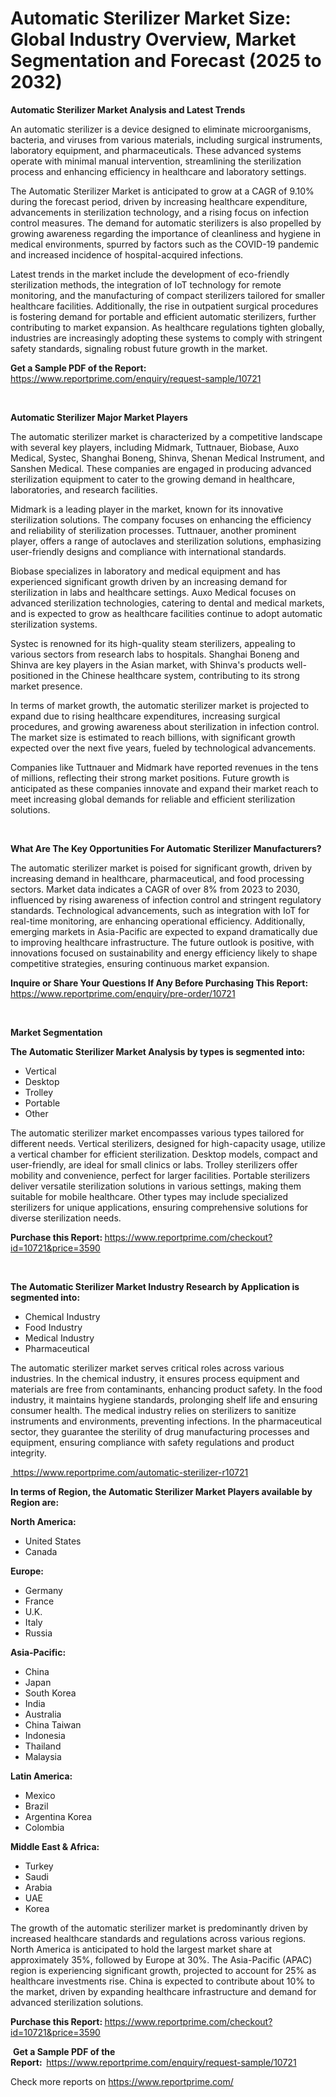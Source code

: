 <p><h1>Automatic Sterilizer Market Size: Global Industry Overview, Market Segmentation and Forecast (2025 to 2032)</h1></p><p><strong>Automatic Sterilizer Market Analysis and Latest Trends</strong></p>
<p><p>An automatic sterilizer is a device designed to eliminate microorganisms, bacteria, and viruses from various materials, including surgical instruments, laboratory equipment, and pharmaceuticals. These advanced systems operate with minimal manual intervention, streamlining the sterilization process and enhancing efficiency in healthcare and laboratory settings. </p><p>The Automatic Sterilizer Market is anticipated to grow at a CAGR of 9.10% during the forecast period, driven by increasing healthcare expenditure, advancements in sterilization technology, and a rising focus on infection control measures. The demand for automatic sterilizers is also propelled by growing awareness regarding the importance of cleanliness and hygiene in medical environments, spurred by factors such as the COVID-19 pandemic and increased incidence of hospital-acquired infections. </p><p>Latest trends in the market include the development of eco-friendly sterilization methods, the integration of IoT technology for remote monitoring, and the manufacturing of compact sterilizers tailored for smaller healthcare facilities. Additionally, the rise in outpatient surgical procedures is fostering demand for portable and efficient automatic sterilizers, further contributing to market expansion. As healthcare regulations tighten globally, industries are increasingly adopting these systems to comply with stringent safety standards, signaling robust future growth in the market.</p></p>
<p><strong>Get a Sample PDF of the Report:&nbsp;</strong> <a href="https://www.reportprime.com/enquiry/request-sample/10721?utm_campaign=3113&utm_medium=2&utm_source=Github&utm_content=ia&utm_term=20032025&utm_id=automatic-sterilizer">https://www.reportprime.com/enquiry/request-sample/10721</a></p>
<p>&nbsp;</p>
<p><strong>Automatic Sterilizer Major Market Players</strong></p>
<p><p>The automatic sterilizer market is characterized by a competitive landscape with several key players, including Midmark, Tuttnauer, Biobase, Auxo Medical, Systec, Shanghai Boneng, Shinva, Shenan Medical Instrument, and Sanshen Medical. These companies are engaged in producing advanced sterilization equipment to cater to the growing demand in healthcare, laboratories, and research facilities.</p><p>Midmark is a leading player in the market, known for its innovative sterilization solutions. The company focuses on enhancing the efficiency and reliability of sterilization processes. Tuttnauer, another prominent player, offers a range of autoclaves and sterilization solutions, emphasizing user-friendly designs and compliance with international standards.</p><p>Biobase specializes in laboratory and medical equipment and has experienced significant growth driven by an increasing demand for sterilization in labs and healthcare settings. Auxo Medical focuses on advanced sterilization technologies, catering to dental and medical markets, and is expected to grow as healthcare facilities continue to adopt automatic sterilization systems.</p><p>Systec is renowned for its high-quality steam sterilizers, appealing to various sectors from research labs to hospitals. Shanghai Boneng and Shinva are key players in the Asian market, with Shinva's products well-positioned in the Chinese healthcare system, contributing to its strong market presence.</p><p>In terms of market growth, the automatic sterilizer market is projected to expand due to rising healthcare expenditures, increasing surgical procedures, and growing awareness about sterilization in infection control. The market size is estimated to reach billions, with significant growth expected over the next five years, fueled by technological advancements.</p><p>Companies like Tuttnauer and Midmark have reported revenues in the tens of millions, reflecting their strong market positions. Future growth is anticipated as these companies innovate and expand their market reach to meet increasing global demands for reliable and efficient sterilization solutions.</p></p>
<p>&nbsp;</p>
<p><strong>What Are The Key Opportunities For Automatic Sterilizer Manufacturers?</strong></p>
<p><p>The automatic sterilizer market is poised for significant growth, driven by increasing demand in healthcare, pharmaceutical, and food processing sectors. Market data indicates a CAGR of over 8% from 2023 to 2030, influenced by rising awareness of infection control and stringent regulatory standards. Technological advancements, such as integration with IoT for real-time monitoring, are enhancing operational efficiency. Additionally, emerging markets in Asia-Pacific are expected to expand dramatically due to improving healthcare infrastructure. The future outlook is positive, with innovations focused on sustainability and energy efficiency likely to shape competitive strategies, ensuring continuous market expansion.</p></p>
<p><strong>Inquire or Share Your Questions If Any Before Purchasing This Report:</strong> <a href="https://www.reportprime.com/enquiry/pre-order/10721?utm_campaign=3113&utm_medium=2&utm_source=Github&utm_content=ia&utm_term=20032025&utm_id=automatic-sterilizer">https://www.reportprime.com/enquiry/pre-order/10721</a></p>
<p>&nbsp;</p>
<p><strong>Market Segmentation</strong></p>
<p><strong>The Automatic Sterilizer Market Analysis by types is segmented into:</strong></p>
<p><ul><li>Vertical</li><li>Desktop</li><li>Trolley</li><li>Portable</li><li>Other</li></ul></p>
<p><p>The automatic sterilizer market encompasses various types tailored for different needs. Vertical sterilizers, designed for high-capacity usage, utilize a vertical chamber for efficient sterilization. Desktop models, compact and user-friendly, are ideal for small clinics or labs. Trolley sterilizers offer mobility and convenience, perfect for larger facilities. Portable sterilizers deliver versatile sterilization solutions in various settings, making them suitable for mobile healthcare. Other types may include specialized sterilizers for unique applications, ensuring comprehensive solutions for diverse sterilization needs.</p></p>
<p><strong>Purchase this Report:&nbsp;</strong><a href="https://www.reportprime.com/checkout?id=10721&price=3590&utm_campaign=3113&utm_medium=2&utm_source=Github&utm_content=ia&utm_term=20032025&utm_id=automatic-sterilizer">https://www.reportprime.com/checkout?id=10721&price=3590</a></p>
<p>&nbsp;</p>
<p><strong>The Automatic Sterilizer Market Industry Research by Application is segmented into:</strong></p>
<p><ul><li>Chemical Industry</li><li>Food Industry</li><li>Medical Industry</li><li>Pharmaceutical</li></ul></p>
<p><p>The automatic sterilizer market serves critical roles across various industries. In the chemical industry, it ensures process equipment and materials are free from contaminants, enhancing product safety. In the food industry, it maintains hygiene standards, prolonging shelf life and ensuring consumer health. The medical industry relies on sterilizers to sanitize instruments and environments, preventing infections. In the pharmaceutical sector, they guarantee the sterility of drug manufacturing processes and equipment, ensuring compliance with safety regulations and product integrity.</p></p>
<p><a href="https://www.reportprime.com/automatic-sterilizer-r10721?utm_campaign=3113&utm_medium=2&utm_source=Github&utm_content=ia&utm_term=20032025&utm_id=automatic-sterilizer">&nbsp;https://www.reportprime.com/automatic-sterilizer-r10721</a></p>
<p><strong>In terms of Region, the Automatic Sterilizer Market Players available by Region are:</strong></p>
<p>
    <p> <strong> North America: </strong>
        <ul>
            <li>United States</li>
            <li>Canada</li>
        </ul>
        </p> 
    <p> <strong> Europe: </strong>
        <ul>
            <li>Germany</li>
            <li>France</li>
            <li>U.K.</li>
            <li>Italy</li>
            <li>Russia</li>
        </ul>
        </p> 
    <p> <strong> Asia-Pacific: </strong>
        <ul>
            <li>China</li>
            <li>Japan</li>
            <li>South Korea</li>
            <li>India</li>
            <li>Australia</li>
            <li>China Taiwan</li>
            <li>Indonesia</li>
            <li>Thailand</li>
            <li>Malaysia</li>
        </ul>
        </p> 
    <p> <strong> Latin America: </strong>
        <ul>
            <li>Mexico</li>
            <li>Brazil</li>
            <li>Argentina Korea</li>
            <li>Colombia</li>
        </ul>
        </p> 
    <p> <strong> Middle East & Africa: </strong>
        <ul>
            <li>Turkey</li>
            <li>Saudi</li>
            <li>Arabia</li>
            <li>UAE</li>
            <li>Korea</li>
        </ul>
    </p>
    </p>
<p><p>The growth of the automatic sterilizer market is predominantly driven by increased healthcare standards and regulations across various regions. North America is anticipated to hold the largest market share at approximately 35%, followed by Europe at 30%. The Asia-Pacific (APAC) region is experiencing significant growth, projected to account for 25% as healthcare investments rise. China is expected to contribute about 10% to the market, driven by expanding healthcare infrastructure and demand for advanced sterilization solutions.</p></p>
<p><strong>Purchase this Report: </strong><a href="https://www.reportprime.com/checkout?id=10721&price=3590&utm_campaign=3113&utm_medium=2&utm_source=Github&utm_content=ia&utm_term=20032025&utm_id=automatic-sterilizer">https://www.reportprime.com/checkout?id=10721&price=3590</a></p>
<p>&nbsp;<strong>Get a Sample PDF of the Report:&nbsp;&nbsp;</strong><a href="https://www.reportprime.com/enquiry/request-sample/10721?utm_campaign=3113&utm_medium=2&utm_source=Github&utm_content=ia&utm_term=20032025&utm_id=automatic-sterilizer">https://www.reportprime.com/enquiry/request-sample/10721</a></p>
<p><strong></strong></p>
<p>Check more reports on <a href="https://www.reportprime.com/?utm_campaign=3113&utm_medium=2&utm_source=Github&utm_content=ia&utm_term=20032025&utm_id=automatic-sterilizer">https://www.reportprime.com/</a></p>